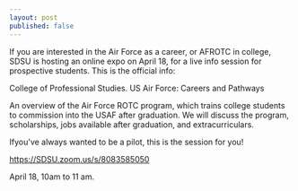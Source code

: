 ```yaml
---
layout: post
published: false
---
```

If you are interested in the Air Force as a career, or AFROTC in college, SDSU is hosting an online expo on April 18, for a live info session for prospective students. This is the official info:

College of Professional Studies. US Air Force: Careers and Pathways

An overview of the Air Force ROTC program, which trains college students to
commission into the USAF after graduation. We will discuss the program,
scholarships, jobs available after graduation, and extracurriculars. 

Ifyou've always wanted to be a pilot, this is the session for you!

https://SDSU.zoom.us/s/8083585050

April 18, 10am to 11 am.